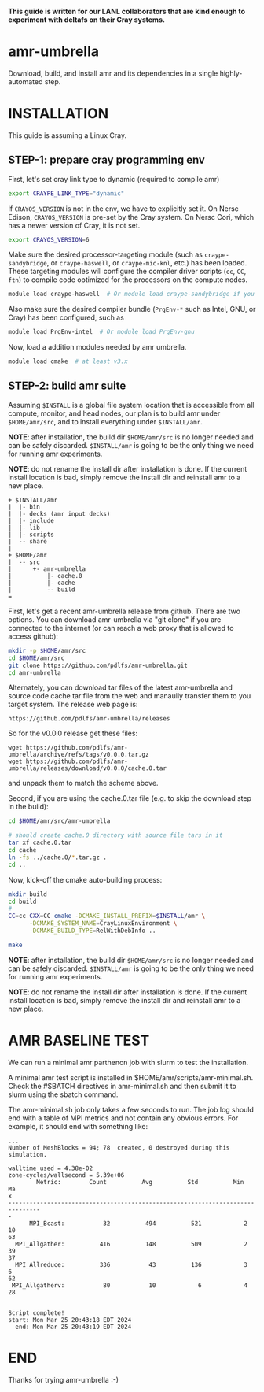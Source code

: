 **This guide is written for our LANL collaborators that are kind enough to experiment with deltafs on their Cray systems.**

amr-umbrella
================
Download, build, and install amr and its dependencies in a single highly-automated step.

INSTALLATION
============
This guide is assuming a Linux Cray.

## STEP-1: prepare cray programming env

First, let's set cray link type to dynamic (required to compile amr)
```bash
export CRAYPE_LINK_TYPE="dynamic"
```
If `CRAYOS_VERSION` is not in the env, we have to explicitly set it.
On Nersc Edison, `CRAYOS_VERSION` is pre-set by the Cray system. On Nersc Cori, which has a newer version of Cray, it is not set.
```bash
export CRAYOS_VERSION=6
```
Make sure the desired processor-targeting module (such as `craype-sandybridge`, or `craype-haswell`, or `craype-mic-knl`, etc.) has been loaded. These targeting modules will configure the compiler driver scripts (`cc`, `CC`, `ftn`) to compile code optimized for the processors on the compute nodes.
```bash
module load craype-haswell  # Or module load craype-sandybridge if you want to run code on monitor nodes
```
Also make sure the desired compiler bundle (`PrgEnv-*` such as Intel, GNU, or Cray) has been configured, such as
```bash
module load PrgEnv-intel  # Or module load PrgEnv-gnu
```
Now, load a addition modules needed by amr umbrella.
```bash
module load cmake  # at least v3.x
```

## STEP-2: build amr suite

Assuming `$INSTALL` is a global file system location that is accessible from all compute, monitor, and head nodes, our plan is to build amr under `$HOME/amr/src`, and to install everything under `$INSTALL/amr`.

**NOTE**: after installation, the build dir `$HOME/amr/src` is no longer needed and can be safely discarded. `$INSTALL/amr` is going to be the only thing we need for running amr experiments.

**NOTE**: do not rename the install dir after installation is done. If the current install location is bad, simply remove the install dir and reinstall amr to a new place.
```
+ $INSTALL/amr
|  |- bin
|  |- decks (amr input decks)
|  |- include
|  |- lib
|  |- scripts
|  -- share
|
+ $HOME/amr
|  -- src
|      +- amr-umbrella
|          |- cache.0
|          |- cache
|          -- build
=
```

First, let's get a recent amr-umbrella release from github.  There are two options.  You can download amr-umbrella via "git clone" if you are connected to the internet (or can reach a web proxy that is allowed to access github):
```bash
mkdir -p $HOME/amr/src
cd $HOME/amr/src
git clone https://github.com/pdlfs/amr-umbrella.git
cd amr-umbrella
```

Alternately, you can download tar files of the latest amr-umbrella and source code cache tar file from the web and manaully transfer them to you target system.  The release web page is:
```
https://github.com/pdlfs/amr-umbrella/releases
```

So for the v0.0.0 release get these files:
```
wget https://github.com/pdlfs/amr-umbrella/archive/refs/tags/v0.0.0.tar.gz
wget https://github.com/pdlfs/amr-umbrella/releases/download/v0.0.0/cache.0.tar

```
and unpack them to match the scheme above.


Second, if you are using the cache.0.tar file (e.g. to skip the download step in the build):
```bash
cd $HOME/amr/src/amr-umbrella

# should create cache.0 directory with source file tars in it
tar xf cache.0.tar
cd cache
ln -fs ../cache.0/*.tar.gz .
cd ..
```

Now, kick-off the cmake auto-building process:
```bash
mkdir build
cd build
#
CC=cc CXX=CC cmake -DCMAKE_INSTALL_PREFIX=$INSTALL/amr \
      -DCMAKE_SYSTEM_NAME=CrayLinuxEnvironment \
      -DCMAKE_BUILD_TYPE=RelWithDebInfo ..

make
```
**NOTE**: after installation, the build dir `$HOME/amr/src` is no longer needed and can be safely discarded. `$INSTALL/amr` is going to be the only thing we need for running amr experiments.

**NOTE**: do not rename the install dir after installation is done. If the current install location is bad, simply remove the install dir and reinstall amr to a new place.

AMR BASELINE TEST
=================

We can run a minimal amr parthenon job with slurm to test the installation.

A minimal amr test script is installed in $HOME/amr/scripts/amr-minimal.sh.
Check the #SBATCH directives in amr-minimal.sh and then submit it to slurm using the sbatch command.

The amr-minimal.sh job only takes a few seconds to run.  The job log should end
 with a table of MPI metrics and not contain any obvious errors.  For example,
it should end with something like:
```
...
Number of MeshBlocks = 94; 78  created, 0 destroyed during this simulation.

walltime used = 4.38e-02
zone-cycles/wallsecond = 5.39e+06
        Metric:        Count          Avg          Std          Min          Ma
x
-------------------------------------------------------------------------------
-
      MPI_Bcast:           32          494          521            2         10
63
  MPI_Allgather:          416          148          509            2         39
37
  MPI_Allreduce:          336           43          136            3          6
62
 MPI_Allgatherv:           80           10            6            4           
28


Script complete!
start: Mon Mar 25 20:43:18 EDT 2024
  end: Mon Mar 25 20:43:19 EDT 2024
```

END
===
Thanks for trying amr-umbrella :-)
